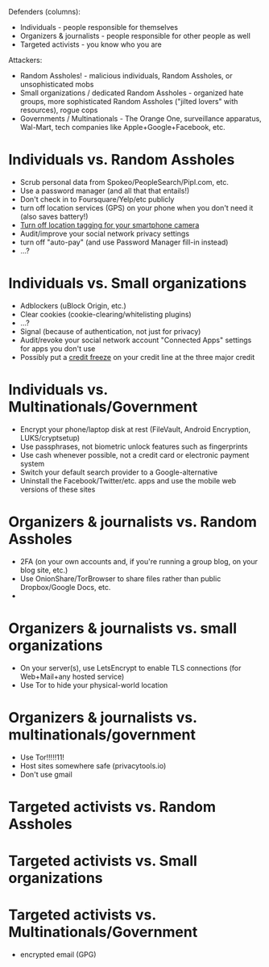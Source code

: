 Defenders (columns):

* Individuals - people responsible for themselves
* Organizers & journalists - people responsible for other people as well
* Targeted activists - you know who you are

Attackers:

* Random Assholes! - malicious individuals, Random Assholes, or unsophisticated mobs
* Small organizations / dedicated Random Assholes - organized hate groups, more sophisticated Random Assholes ("jilted lovers" with resources), rogue cops
* Governments / Multinationals - The Orange One, surveillance apparatus, Wal-Mart, tech companies like Apple+Google+Facebook, etc.

# Individuals vs. Random Assholes

* Scrub personal data from Spokeo/PeopleSearch/Pipl.com, etc.
* Use a password manager (and all that that entails!)
* Don't check in to Foursquare/Yelp/etc publicly
* turn off location services (GPS) on your phone when you don't need it (also saves battery!)
* [Turn off location tagging for your smartphone camera](https://www.wired.com/2013/07/tip-smartphone-camera-gps/)
* Audit/improve your social network privacy settings
* turn off "auto-pay" (and use Password Manager fill-in instead)
* …?

# Individuals vs. Small organizations

* Adblockers (uBlock Origin, etc.)
* Clear cookies (cookie-clearing/whitelisting plugins)
* …?
* Signal (because of authentication, not just for privacy)
* Audit/revoke your social network account "Connected Apps" settings for apps you don't use
* Possibly put a [credit freeze](https://en.wikipedia.org/wiki/Credit_freeze) on your credit line at the three major credit

# Individuals vs. Multinationals/Government

* Encrypt your phone/laptop disk at rest (FileVault, Android Encryption, LUKS/cryptsetup)
* Use passphrases, not biometric unlock features such as fingerprints
* Use cash whenever possible, not a credit card or electronic payment system
* Switch your default search provider to a Google-alternative
* Uninstall the Facebook/Twitter/etc. apps and use the mobile web versions of these sites

# Organizers & journalists vs. Random Assholes

* 2FA (on your own accounts and, if you're running a group blog, on your blog site, etc.)
* Use OnionShare/TorBrowser to share files rather than public Dropbox/Google Docs, etc.
* 

# Organizers & journalists vs. small organizations

* On your server(s), use LetsEncrypt to enable TLS connections (for Web+Mail+any hosted service)
* Use Tor to hide your physical-world location

# Organizers & journalists vs. multinationals/government

* Use Tor!!!!!11!
* Host sites somewhere safe (privacytools.io)
* Don't use gmail

# Targeted activists vs. Random Assholes

# Targeted activists vs. Small organizations

# Targeted activists vs. Multinationals/Government

* encrypted email (GPG)